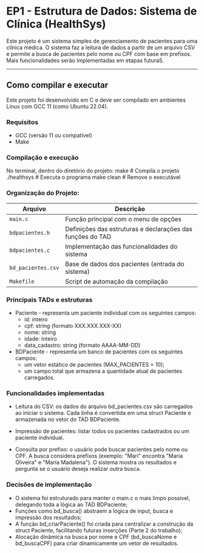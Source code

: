 # EP1 - Estrutura de Dados: Sistema de Clínica (HealthSys)
Este projeto é um sistema simples de gerenciamento de pacientes para uma clínica médica. O sistema faz a leitura de dados a partir de um arquivo CSV e permite a busca de pacientes pelo nome ou CPF com base em prefixos. Mais funcionalidades serão implementadas em etapas futuraS.

---

## Como compilar e executar
Este projeto foi desenvolvido em C e deve ser compilado em ambientes Linux com GCC 11 (como Ubuntu 22.04).

### Requisitos
- GCC (versão 11 ou compatível)
- Make

### Compilação e execução
No terminal, dentro do diretório do projeto:
make           # Compila o projeto
./healthsys    # Executa o programa
make clean     # Remove o executável


### Organização do Projeto:
| Arquivo            | Descrição                                                  |
| ------------------ | ---------------------------------------------------------- |
| `main.c`           | Função principal com o menu de opções                      |
| `bdpacientes.h`    | Definições das estruturas e declarações das funções do TAD |
| `bdpacientes.c`    | Implementação das funcionalidades do sistema               |
| `bd_pacientes.csv` | Base de dados dos pacientes (entrada do sistema)           |
| `Makefile`         | Script de automação da compilação                          |


### Principais TADs e estruturas
- Paciente - representa um paciente individual com os seguintes campos:
  - id: inteiro
  - cpf: string (formato XXX.XXX.XXX-XX)
  - nome: string
  - idade: inteiro
  - data_cadastro: string (formato AAAA-MM-DD)
- BDPaciente - representa um banco de pacientes com os seguintes campos:
  - um vetor estático de pacientes (MAX_PACIENTES = 10);
  - um campo total que armazena a quantidade atual de pacientes carregados.

### Funcionalidades implementadas
- Leitura do CSV: os dados do arquivo bd_pacientes.csv são carregados ao iniciar o sistema. Cada linha é convertida em uma struct Paciente e armazenada no vetor do TAD BDPaciente.

- Impressão de pacientes: listar todos os pacientes cadastrados ou um paciente individual.

- Consulta por prefixo: o usuário pode buscar pacientes pelo nome ou CPF. A busca considera prefixos (exemplo: "Mari" encontra "Maria Oliveira" e "Maria Madalena"). O sistema mostra os resultados e pergunta se o usuário deseja realizar outra busca.


### Decisões de implementação
- O sistema foi estruturado para manter o main.c o mais limpo possível, delegando toda a lógica ao TAD BDPaciente;
- Funções como bd_busca() abstraem a lógica de input, busca e impressão dos resultados;
- A função bd_criarPaciente() foi criada para centralizar a construção da struct Paciente, facilitando futuras inserções (Parte 2 do trabalho);
- Alocação dinâmica na busca por nome e CPF (bd_buscaNome e bd_buscaCPF) para criar dinamicamente um vetor de resultados.
